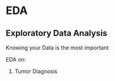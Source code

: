 # EDA
## Exploratory Data Analysis

Knowing your Data is the most important 

EDA on:
1. Tumor Diagnosis 

